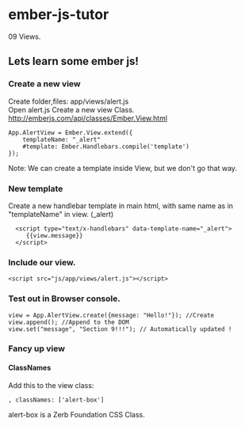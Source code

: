ember-js-tutor
==============
09 Views.

Lets learn some ember js!
-------------------------

### Create a new view

Create folder,files: app/views/alert.js  
Open alert.js 
Create a new view Class. http://emberjs.com/api/classes/Ember.View.html
```
App.AlertView = Ember.View.extend({
    templateName: "_alert"
    #template: Ember.Handlebars.compile('template')
});
```
Note: We can create a template inside View, but we don't go that way.

### New template
Create a new handlebar template in main html, with same name as in "templateName" in view. (_alert)
```
  <script type="text/x-handlebars" data-template-name="_alert">
     {{view.message}}
  </script>
```

### Include our view.
```
<script src="js/app/views/alert.js"></script>
```

### Test out in Browser console.
```
view = App.AlertView.create({message: "Hello!"}); //Create
view.append(); //Append to the DOM
view.set("message", "Section 9!!!"); // Automatically updated !
```

### Fancy up view

#### ClassNames
Add this to the view class:
```
, classNames: ['alert-box']
```
alert-box is a Zerb Foundation CSS Class.

